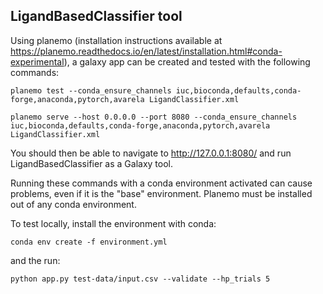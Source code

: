 ## LigandBasedClassifier tool 

Using planemo (installation instructions available at https://planemo.readthedocs.io/en/latest/installation.html#conda-experimental), a galaxy app can be created and tested with the following commands:

```planemo test --conda_ensure_channels iuc,bioconda,defaults,conda-forge,anaconda,pytorch,avarela LigandClassifier.xml```

```planemo serve --host 0.0.0.0 --port 8080 --conda_ensure_channels iuc,bioconda,defaults,conda-forge,anaconda,pytorch,avarela LigandClassifier.xml```

You should then be able to navigate to http://127.0.0.1:8080/ and run LigandBasedClassifier as a Galaxy tool.

Running these commands with a conda environment activated can cause problems, even if it is the "base" environment. Planemo must be installed out of any conda environment.

To test locally, install the environment with conda:

```conda env create -f environment.yml```

and the run:

```python app.py test-data/input.csv --validate --hp_trials 5```
